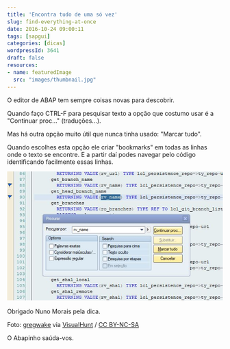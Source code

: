 ```yaml
---
title: 'Encontra tudo de uma só vez'
slug: find-everything-at-once
date: 2016-10-24 09:00:11
tags: [sapgui]
categories: [dicas]
wordpressId: 3641
draft: false
resources:
- name: featuredImage
  src: "images/thumbnail.jpg"
---
```

O editor de ABAP tem sempre coisas novas para descobrir.

Quando faço CTRL-F para pesquisar texto a opção que costumo usar é a "Continuar proc..." (traduções...).

<!--more-->

Mas há outra opção muito útil que nunca tinha usado: "Marcar tudo".

Quando escolhes esta opção ele criar "bookmarks" em todas as linhas onde o texto se encontre. E a partir daí podes navegar pelo código identificando facilmente essas linhas.

[![marcar_tudo][1]][1]

Obrigado Nuno Morais pela dica.

Foto: [gregwake][2] via [VisualHunt][3] / [CC BY-NC-SA][4]

O Abapinho saúda-vos.

   [1]: images/marcar_tudo.jpg
   [2]: https://www.flickr.com/photos/gregwake/209493486/
   [3]: https://visualhunt.com/photos/sky-images/
   [4]: http://creativecommons.org/licenses/by-nc-sa/2.0/
